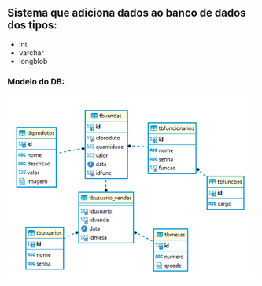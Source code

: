 ## Sistema que adiciona dados ao banco de dados dos tipos:
- int
- varchar
- longblob

### Modelo do DB:

<img src="database.png"/>
